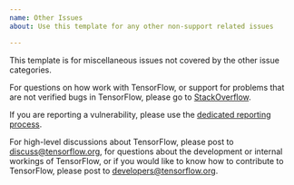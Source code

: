 ```yaml
---
name: Other Issues
about: Use this template for any other non-support related issues

---
```


This template is for miscellaneous issues not covered by the other issue categories.  

For questions on how work with TensorFlow, or support for problems that are not verified bugs in TensorFlow, please go to [StackOverflow](https://stackoverflow.com/questions/tagged/tensorflow). 

If you are reporting a vulnerability, please use the [dedicated reporting process](https://github.com/tensorflow/tensorflow/blob/master/SECURITY.md).

For high-level discussions about TensorFlow, please post to discuss@tensorflow.org, for questions about the development or internal workings of TensorFlow, or if you would like to know how to contribute to TensorFlow, please post to developers@tensorflow.org.
